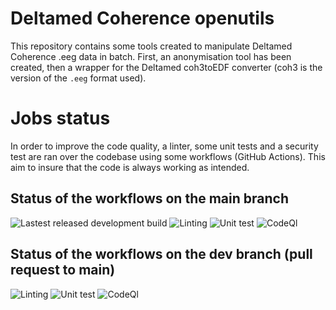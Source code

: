 # Deltamed Coherence openutils
This repository contains some tools created to manipulate Deltamed Coherence .eeg data in batch. First, an anonymisation tool has been created, then a wrapper for the Deltamed coh3toEDF converter (coh3 is the version of the `.eeg` format used).

# Jobs status
In order to improve the code quality, a linter, some unit tests and a security test are ran over the codebase using some workflows (GitHub Actions). This aim to insure that the code is always working as intended.

## Status of the workflows on the main branch
![Lastest released development build](https://github.com/2010019970909/deltamed_coherence_openutils/actions/workflows/release_lastest.yml/badge.svg?branch=main)
![Linting](https://github.com/2010019970909/deltamed_coherence_openutils/actions/workflows/linter.yml/badge.svg?branch=main)
![Unit test](https://github.com/2010019970909/deltamed_coherence_openutils/actions/workflows/code_coverage.yml/badge.svg?branch=main)
![CodeQl](https://github.com/2010019970909/deltamed_coherence_openutils/actions/workflows/codeql-analysis.yml/badge.svg?branch=main)

## Status of the workflows on the dev branch (pull request to main)
![Linting](https://github.com/2010019970909/deltamed_coherence_openutils/actions/workflows/linter.yml/badge.svg?branch=dev)
![Unit test](https://github.com/2010019970909/deltamed_coherence_openutils/actions/workflows/code_coverage.yml/badge.svg?branch=dev)
![CodeQl](https://github.com/2010019970909/deltamed_coherence_openutils/actions/workflows/codeql-analysis.yml/badge.svg?branch=dev)
